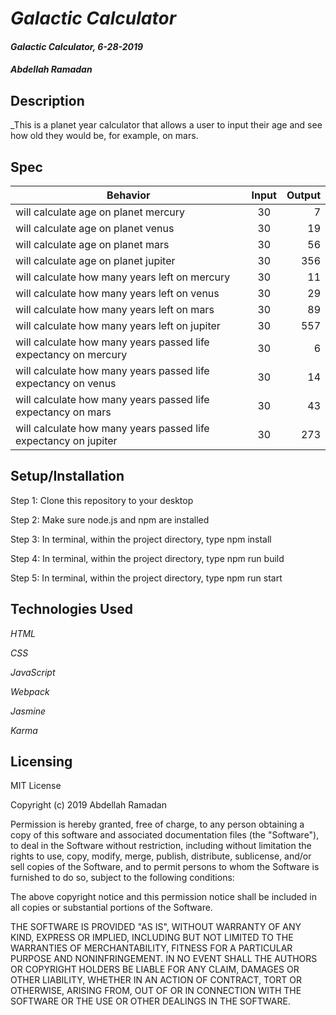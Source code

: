 # _Galactic Calculator_

#### _Galactic Calculator, 6-28-2019_

#### _Abdellah Ramadan_

## Description

_This is a planet year calculator that allows a user to input their age and see how old they would be, for example, on mars.

## Spec

|       Behavior                          | Input | Output |
| --------------------------------------- |:-----:| ------:|
| will calculate age on planet mercury    |   30  |   7    |
| will calculate age on planet venus      |   30  |   19   |
| will calculate age on planet mars       |   30  |   56   |
| will calculate age on planet jupiter    |   30  |   356  |
| will calculate how many years left on mercury  |   30  |   11   |
| will calculate how many years left on venus    |   30  |   29   |
| will calculate how many years left on mars     |   30  |   89    |
| will calculate how many years left on jupiter  |   30  |   557  |
| will calculate how many years passed life expectancy on mercury  |   30  |   6   |
| will calculate how many years passed life expectancy on venus    |   30  |   14  |
| will calculate how many years passed life expectancy on mars     |   30  |  43  |
| will calculate how many years passed life expectancy on jupiter  |   30  |  273 |



## Setup/Installation

Step 1: Clone this repository to your desktop

Step 2: Make sure node.js and npm are installed

Step 3: In terminal, within the project directory, type npm install

Step 4: In terminal, within the project directory, type npm run build

Step 5: In terminal, within the project directory, type npm run start

## Technologies Used

_HTML_

_CSS_

_JavaScript_

_Webpack_

_Jasmine_

_Karma_

## Licensing

MIT License

Copyright (c) 2019 Abdellah Ramadan

Permission is hereby granted, free of charge, to any person obtaining a copy
of this software and associated documentation files (the "Software"), to deal
in the Software without restriction, including without limitation the rights
to use, copy, modify, merge, publish, distribute, sublicense, and/or sell
copies of the Software, and to permit persons to whom the Software is
furnished to do so, subject to the following conditions:

The above copyright notice and this permission notice shall be included in all
copies or substantial portions of the Software.

THE SOFTWARE IS PROVIDED "AS IS", WITHOUT WARRANTY OF ANY KIND, EXPRESS OR
IMPLIED, INCLUDING BUT NOT LIMITED TO THE WARRANTIES OF MERCHANTABILITY,
FITNESS FOR A PARTICULAR PURPOSE AND NONINFRINGEMENT. IN NO EVENT SHALL THE
AUTHORS OR COPYRIGHT HOLDERS BE LIABLE FOR ANY CLAIM, DAMAGES OR OTHER
LIABILITY, WHETHER IN AN ACTION OF CONTRACT, TORT OR OTHERWISE, ARISING FROM,
OUT OF OR IN CONNECTION WITH THE SOFTWARE OR THE USE OR OTHER DEALINGS IN THE
SOFTWARE.
